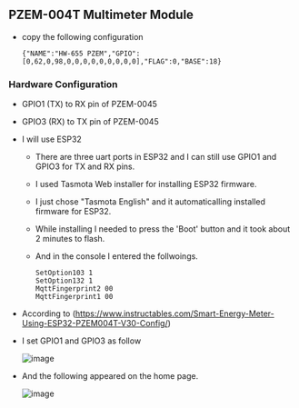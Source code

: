 ## PZEM-004T Multimeter Module

- copy the following configuration
  
  ``` {"NAME":"HW-655 PZEM","GPIO":[0,62,0,98,0,0,0,0,0,0,0,0,0],"FLAG":0,"BASE":18} ```

### Hardware Configuration
  - GPIO1 (TX) to RX pin of PZEM-0045
  - GPIO3 (RX) to TX pin of PZEM-0045

- I will use ESP32
  - There are three uart ports in ESP32 and I can still use GPIO1 and GPIO3 for TX and RX pins.
  - I used Tasmota Web installer for installing ESP32 firmware.
  - I just chose "Tasmota English" and it automaticalling installed firmware for ESP32.
  - While installing I needed to press the 'Boot' button and it took about 2 minutes to flash.
  - And in the console I entered the follwoings.
  
    ```
    SetOption103 1
    SetOption132 1
    MqttFingerprint2 00
    MqttFingerprint1 00
    ```
- According to (https://www.instructables.com/Smart-Energy-Meter-Using-ESP32-PZEM004T-V30-Config/)
- I set GPIO1 and GPIO3 as follow

  ![image](https://github.com/user-attachments/assets/c23bc85a-4916-43c2-ba20-e962bea2ed16)

- And the following appeared on the home page.

  ![image](https://github.com/user-attachments/assets/7e48ea61-6c56-4bb6-9528-a4f31665f410)

